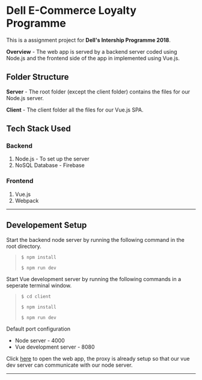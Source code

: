 # Dell E-Commerce Loyalty Programme

This is a assignment project for **Dell's Intership Programme 2018**.

**Overview** - The web app is served by a backend server coded using Node.js and the frontend side of the app in implemented using Vue.js.

## Folder Structure

**Server** - The root folder (except the client folder) contains the files for our Node.js server.

**Client** - The client folder all the files for our Vue.js SPA.

## Tech Stack Used

### Backend

1. Node.js - To set up the server
2. NoSQL Database - Firebase

### Frontend

1. Vue.js
2. Webpack

---

## Developement Setup

Start the backend node server by running the following command in the root directory.

> `$ npm install`
>
> `$ npm run dev`

Start Vue development server by running the following commands in a seperate terminal window.

> `$ cd client`
>
> `$ npm install`
>
> `$ npm run dev`

Default port configuration

- Node server - 4000
- Vue development server - 8080

Click [here](http://localhost:8080) to open the web app, the proxy is already setup so that our vue dev server can communicate with our node server.

---
